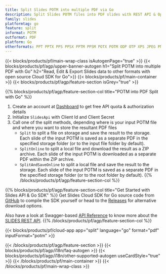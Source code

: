 ```yaml
---
title: Split Slides POTM into multiple PDF via Go
description: Split Slides POTM files into PDF slides with REST API & Open Source Go SDK
family: slides
platformtag: go
feature: split
informat: POTM
outformat: PDF
platform: Go
otherformats: PPT PPTX PPS PPSX PPTM PPSM POTX POTM ODP OTP XPS JPEG PNG BMP TIFF SVG HTML5 GIF XAML
---
```


{{< blocks/products/pf/main-wrap-class isAutogenPage="true" >}}
{{< blocks/products/pf/agp/upper-banner-autogen h1="Split POTM into multiple PDF with Go" h2="Read, Edit & Export Slides data to other formats with open source Cloud SDK for Go">}}
{{< blocks/products/pf/main-container >}}
{{< blocks/products/pf/agp/feature-section isGrey="true" >}}

{{% blocks/products/pf/agp/feature-section-col title="POTM into PDF Split with Go" %}}
1. Create an account at <a href="https://dashboard.aspose.cloud/">Dashboard</a> to get free API quota & authorization details
1. Initialize ```SlidesApi``` with Client Id and Client Secret
1. Call one of the split methods, depending where is your input POTM file and where you want to store the resultant PDF files
    - ```Split``` to split a file on storage and save the result to the storage. Each slide of the input POTM is saved as a separate PDF in the specified storage folder (or to the input file folder by default).
    - ```SplitOnline``` to split a local file and download the result as a ZIP archive. Each slide of the input POTM is downloaded as a separate PDF within the ZIP archive.
    - ```SplitAndSaveOnline``` to split a local file and save the result to the storage. Each slide of the input POTM is saved as a separate PDF in the specified storage folder (or to the root folder by default).
{{% /blocks/products/pf/agp/feature-section-col %}}

{{% blocks/products/pf/agp/feature-section-col title="Get Started with Slides API & Go SDK" %}}
Get Slides Cloud SDK for Go source code from [GitHub](https://github.com/aspose-slides-cloud/aspose-slides-cloud-go) to compile the SDK yourself or head to the [Releases](https://releases.aspose.cloud/) for alternative download options. 

Also have a look at Swagger-based [API Reference](https://apireference.aspose.cloud/slides/) to know more about the [SLIDES REST API](https://products.aspose.cloud/slides/curl/).
{{% /blocks/products/pf/agp/feature-section-col %}}

{{< blocks/products/pf/cloud-app app="split" language="go" format="pdf" inputFormat="potm" >}}

{{< /blocks/products/pf/agp/feature-section >}}
{{< blocks/products/pf/agp/i18n/faq-autogen >}}
{{< blocks/products/pf/agp/i18n/other-supported-autogen useCardStyle="true" >}}
{{< /blocks/products/pf/main-container >}}
{{< /blocks/products/pf/main-wrap-class >}}